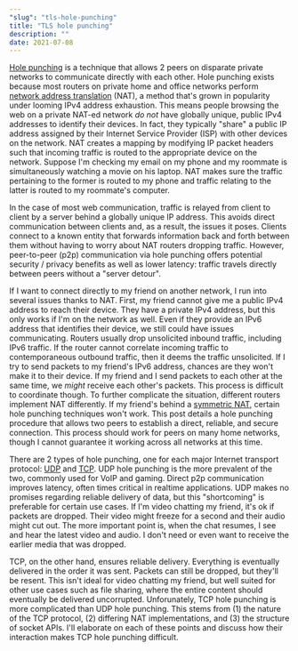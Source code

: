 ```yaml
---
"slug": "tls-hole-punching"
title: "TLS hole punching"
description: ""
date: 2021-07-08
---
```


[Hole punching](https://en.wikipedia.org/wiki/Hole_punching_%28networking%29) is a technique that allows 2 peers on disparate private networks to communicate directly with each other. Hole punching exists because most routers on private home and office networks perform [network address translation](https://en.wikipedia.org/wiki/Network_address_translation) (NAT), a method that's grown in popularity under looming IPv4 address exhaustion. This means people browsing the web on a private NAT-ed network *do not* have globally unique, public IPv4 addresses to identify their devices. In fact, they typically "share" a public IP address assigned by their Internet Service Provider (ISP) with other devices on the network. NAT creates a mapping by modifying IP packet headers such that incoming traffic is routed to the appropriate device on the network. Suppose I'm checking my email on my phone and my roommate is simultaneously watching a movie on his laptop. NAT makes sure the traffic pertaining to the former is routed to my phone and traffic relating to the latter is routed to my roommate's computer.

In the case of most web communication, traffic is relayed from client to client by a server behind a globally unique IP address. This avoids direct communication between clients and, as a result, the issues it poses. Clients connect to a known entity that forwards information back and forth between them without having to worry about NAT routers dropping traffic. However, peer-to-peer (p2p) communication via hole punching offers potential security / privacy benefits as well as lower latency: traffic travels directly between peers without a "server detour".

If I want to connect directly to my friend on another network, I run into several issues thanks to NAT. First, my friend cannot give me a public IPv4 address to reach their device. They have a private IPv4 address, but this only works if I'm on the network as well. Even if they provide an IPv6 address that identifies their device, we still could have issues communicating. Routers usually drop unsolicited inbound traffic, including IPv6 traffic. If the router cannot correlate incoming traffic to contemporaneous outbound traffic, then it deems the traffic unsolicited. If I try to send packets to my friend's IPv6 address, chances are they won't make it to their device. If my friend and I send packets to each other at the same time, we *might* receive each other's packets. This process is difficult to coordinate though. To further complicate the situation, different routers implement NAT differently. If my friend's behind a [symmetric NAT](https://en.wikipedia.org/wiki/Network_address_translation#Symmetric_NAT), certain hole punching techniques won't work. This post details a hole punching procedure that allows two peers to establish a direct, reliable, and secure connection. This process should work for peers on many home networks, though I cannot guarantee it working across all networks at this time.

There are 2 types of hole punching, one for each major Internet transport protocol: [UDP](https://en.wikipedia.org/wiki/User_Datagram_Protocol) and [TCP](https://en.wikipedia.org/wiki/Transmission_Control_Protocol). UDP hole punching is the more prevalent of the two, commonly used for VoIP and gaming. Direct p2p communication improves latency, often times critical in realtime applications. UDP makes no promises regarding reliable delivery of data, but this "shortcoming" is preferable for certain use cases. If I'm video chatting my friend, it's ok if packets are dropped. Their video might freeze for a second and their audio might cut out. The more important point is, when the chat resumes, I see and hear the latest video and audio. I don't need or even want to receive the earlier media that was dropped.

TCP, on the other hand, ensures reliable delivery. Everything is eventually delivered in the order it was sent. Packets can still be dropped, but they'll be resent. This isn't ideal for video chatting my friend, but well suited for other use cases such as file sharing, where the entire content should eventually be delivered uncorrupted. Unforunately, TCP hole punching is more complicated than UDP hole punching. This stems from (1) the nature of the TCP protocol, (2) differing NAT implementations, and (3) the structure of socket APIs. I'll elaborate on each of these points and discuss how their interaction makes TCP hole punching difficult.

